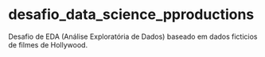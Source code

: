 # desafio_data_science_pproductions
Desafio de EDA (Análise Exploratória de Dados) baseado em dados ficticios de filmes de Hollywood.
